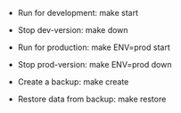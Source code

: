 - Run for development:
make start
- Stop dev-version:
make down

- Run for production:
make ENV=prod start
- Stop prod-version:
make ENV=prod down

- Create a backup:
make create
- Restore data from backup:
make restore
